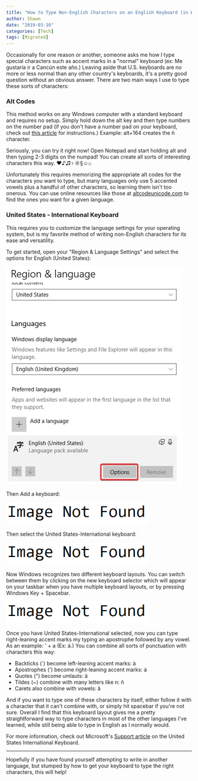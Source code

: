 ```yaml
---
title: "How to Type Non-English Characters on an English Keyboard (in Windows)"
author: Shawn
date: "2019-03-10"
categories: [Tech]
tags: [Migrated]
---
```


Occasionally for one reason or another, someone asks me how I type special characters such as accent marks in a "normal" keyboard (ex: Me gustaría ir a Cancún este año.) Leaving aside that U.S. keyboards are no more or less normal than any other country's keyboards, it's a pretty good question without an obvious answer. There are two main ways I use to type these sorts of characters:

### Alt Codes

This method works on any Windows computer with a standard keyboard and requires no setup. Simply hold down the alt key and then type numbers on the number pad (if you don't have a number pad on your keyboard, check out [this article](https://altcodeunicode.com/how-to-use-alt-codes/) for instructions.) Example: alt+164 creates the ñ character.

Seriously, you can try it right now! Open Notepad and start holding alt and then typing 2-3 digits on the numpad! You can create all sorts of interesting characters this way. ♥♪♫♀☼§☺⌂

Unfortunately this requires memorizing the appropriate alt codes for the characters you want to type, but many languages only use 5 accented vowels plus a handful of other characters, so learning them isn't too onerous. You can use online resources like those at [altcodeunicode.com](https://altcodeunicode.com/alt-codes-for-latin-letters-with-accents-or-diacritical-marks-used-in-foreign-languages/) to find the ones you want for a given language.

### United States - International Keyboard

This requires you to customize the language settings for your operating system, but is my favorite method of writing non-English characters for its ease and versatility.

To get started, open your "Region & Language Settings" and select the options for English (United States):

![Language Options](/content/2019/03/language-options.jpg)

Then Add a keyboard:

![ApplicationFrameHost_2019-03-10_16-52-24.jpg](/content/image-not-found.png)

Then select the United States-International keyboard:

![ApplicationFrameHost_2019-03-10_16-53-06.jpg](/content/image-not-found.png)

Now Windows recognizes two different keyboard layouts. You can switch between them by clicking on the new keyboard selector which will appear on your taskbar when you have multiple keyboard layouts, or by pressing Windows Key + Spacebar.

![2019-03-10_16-54-12.jpg](/content/image-not-found.png)

Once you have United States-International selected, now you can type right-leaning accent marks my typing an apostrophe followed by any vowel. As an example: ' + a (Ex: á.) You can combine all sorts of punctuation with characters this way:

- Backticks (\`) become left-leaning accent marks: à
- Apostrophes (') become right-leaning accent marks: á
- Quotes (") become umlauts: ä
- Tildes (~) combine with many letters like n: ñ
- Carets also combine with vowels: â

And if you want to type one of these characters by itself, either follow it with a character that it can't combine with, or simply hit spacebar if you're not sure. Overall I find that this keyboard layout gives me a pretty straightforward way to type characters in most of the other languages I've learned, while still being able to type in English as I normally would.

For more information, check out Microsoft's [Support article](https://support.microsoft.com/en-us/help/306560/how-to-use-the-united-states-international-keyboard-layout-in-windows) on the United States International Keyboard.

* * *

Hopefully if you have found yourself attempting to write in another language, but stumped by how to get your keyboard to type the right characters, this will help!

